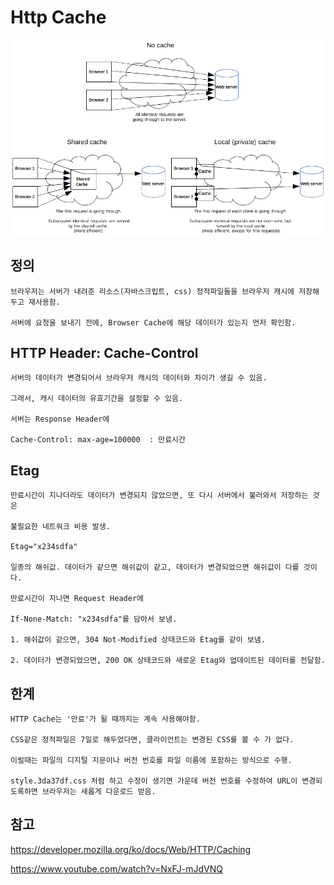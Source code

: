 # Http Cache

![httpcache](../images/cache/httpcache.png)

## 정의

    브라우저는 서버가 내려준 리소스(자바스크립트, css) 정적파일들을 브라우저 캐시에 저장해두고 재사용함. 

    서버에 요청을 보내기 전에, Browser Cache에 해당 데이터가 있는지 먼저 확인함. 

## HTTP Header:  Cache-Control 

    서버의 데이터가 변경되어서 브라우저 캐시의 데이터와 차이가 생길 수 있음. 

    그래서, 캐시 데이터의 유효기간을 설정할 수 있음.
    
    서버는 Response Header에 

    Cache-Control: max-age=100000  : 만료시간

## Etag 

    만료시간이 지나더라도 데이터가 변경되지 않았으면, 또 다시 서버에서 불러와서 저장하는 것은 

    불필요한 네트워크 비용 발생.

    Etag="x234sdfa"

    일종의 해쉬값. 데이터가 같으면 해쉬값이 같고, 데이터가 변경되었으면 해쉬값이 다를 것이다.

    만료시간이 지나면 Request Header에 

    If-None-Match: "x234sdfa"를 담아서 보냄.

    1. 해쉬값이 같으면, 304 Not-Modified 상태코드와 Etag를 같이 보냄.  

    2. 데이터가 변경되었으면, 200 OK 상태코드와 새로운 Etag와 업데이트된 데이터를 전달함.

## 한계 

    HTTP Cache는 '만료'가 될 때까지는 계속 사용해야함.

    CSS같은 정적파일은 7일로 해두었다면, 클라이언트는 변경된 CSS를 볼 수 가 없다. 

    이럴때는 파일의 디지털 지문이나 버전 번호를 파일 이름에 포함하는 방식으로 수행.

    style.3da37df.css 처럼 하고 수정이 생기면 가운데 버전 번호를 수정하여 URL이 변경되도록하면 브라우저는 새롭게 다운로드 받음. 

    

## 참고 

https://developer.mozilla.org/ko/docs/Web/HTTP/Caching

https://www.youtube.com/watch?v=NxFJ-mJdVNQ